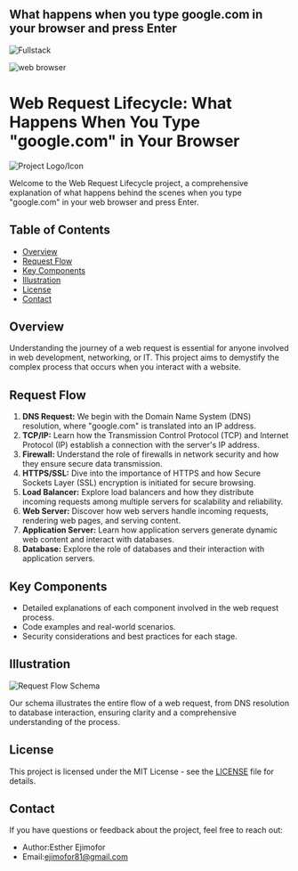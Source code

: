 ## What happens when you type google.com in your browser and press Enter

![Fullstack](https://s3.amazonaws.com/intranet-projects-files/holbertonschool-sysadmin_devops/298/aJPw3mw.jpg)

![web browser](https://res.cloudinary.com/practicaldev/image/fetch/s--Kq2-eFxE--/c_limit%2Cf_auto%2Cfl_progressive%2Cq_auto%2Cw_800/https://dev-to-uploads.s3.amazonaws.com/uploads/articles/bqxveq05uu9ht433f6h5.jpg)

# Web Request Lifecycle: What Happens When You Type "google.com" in Your Browser

![Project Logo/Icon ](http://i.imgur.com/i9ivkdo.png)

Welcome to the Web Request Lifecycle project, a comprehensive explanation of what happens behind the scenes when you type "google.com" in your web browser and press Enter.

## Table of Contents
- [Overview](#overview)
- [Request Flow](#request-flow)
- [Key Components](#key-components)
- [Illustration](#illustration)
- [License](#license)
- [Contact](#contact)

## Overview

Understanding the journey of a web request is essential for anyone involved in web development, networking, or IT. This project aims to demystify the complex process that occurs when you interact with a website.

## Request Flow

1. **DNS Request:** We begin with the Domain Name System (DNS) resolution, where "google.com" is translated into an IP address.
2. **TCP/IP:** Learn how the Transmission Control Protocol (TCP) and Internet Protocol (IP) establish a connection with the server's IP address.
3. **Firewall:** Understand the role of firewalls in network security and how they ensure secure data transmission.
4. **HTTPS/SSL:** Dive into the importance of HTTPS and how Secure Sockets Layer (SSL) encryption is initiated for secure browsing.
5. **Load Balancer:** Explore load balancers and how they distribute incoming requests among multiple servers for scalability and reliability.
6. **Web Server:** Discover how web servers handle incoming requests, rendering web pages, and serving content.
7. **Application Server:** Learn how application servers generate dynamic web content and interact with databases.
8. **Database:** Explore the role of databases and their interaction with application servers.

## Key Components

- Detailed explanations of each component involved in the web request process.
- Code examples and real-world scenarios.
- Security considerations and best practices for each stage.

## Illustration

![Request Flow Schema](link-to-schema.png)

Our schema illustrates the entire flow of a web request, from DNS resolution to database interaction, ensuring clarity and a comprehensive understanding of the process.



## License

This project is licensed under the MIT License - see the [LICENSE](LICENSE) file for details.

## Contact

If you have questions or feedback about the project, feel free to reach out:

- Author:Esther Ejimofor
- Email:ejimofor81@gmail.com

